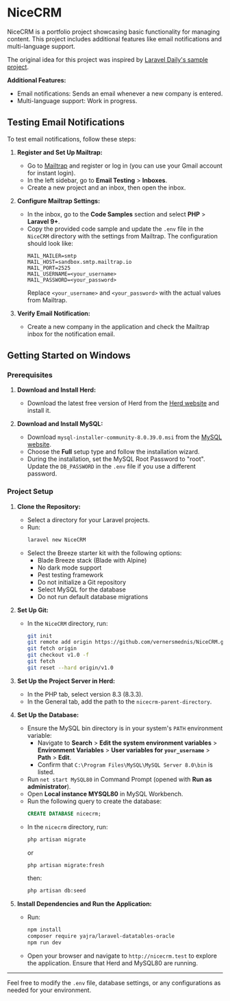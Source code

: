 # NiceCRM

NiceCRM is a portfolio project showcasing basic functionality for managing content. This project includes additional features like email notifications and multi-language support.

The original idea for this project was inspired by [Laravel Daily's sample project](https://laraveldaily.com/post/test-junior-laravel-developer-sample-project).

**Additional Features:**
- Email notifications: Sends an email whenever a new company is entered.
- Multi-language support: Work in progress.

## Testing Email Notifications

To test email notifications, follow these steps:

1. **Register and Set Up Mailtrap:**
   - Go to [Mailtrap](https://mailtrap.io) and register or log in (you can use your Gmail account for instant login).
   - In the left sidebar, go to **Email Testing** > **Inboxes**.
   - Create a new project and an inbox, then open the inbox.

2. **Configure Mailtrap Settings:**
   - In the inbox, go to the **Code Samples** section and select **PHP** > **Laravel 9+**.
   - Copy the provided code sample and update the `.env` file in the `NiceCRM` directory with the settings from Mailtrap. The configuration should look like:
     ```
     MAIL_MAILER=smtp
     MAIL_HOST=sandbox.smtp.mailtrap.io
     MAIL_PORT=2525
     MAIL_USERNAME=<your_username>
     MAIL_PASSWORD=<your_password>
     ```
     Replace `<your_username>` and `<your_password>` with the actual values from Mailtrap.

3. **Verify Email Notification:**
   - Create a new company in the application and check the Mailtrap inbox for the notification email.

## Getting Started on Windows

### Prerequisites

1. **Download and Install Herd:**
   - Download the latest free version of Herd from the [Herd website](https://herd.laravel.com/windows) and install it.

2. **Download and Install MySQL:**
   - Download `mysql-installer-community-8.0.39.0.msi` from the [MySQL website](https://dev.mysql.com/downloads/installer/).
   - Choose the **Full** setup type and follow the installation wizard.
   - During the installation, set the MySQL Root Password to "root". Update the `DB_PASSWORD` in the `.env` file if you use a different password.

### Project Setup

1. **Clone the Repository:**
   - Select a directory for your Laravel projects.
   - Run:
     ```bash
     laravel new NiceCRM
     ```
   - Select the Breeze starter kit with the following options:
     - Blade Breeze stack (Blade with Alpine)
     - No dark mode support
     - Pest testing framework
     - Do not initialize a Git repository
     - Select MySQL for the database
     - Do not run default database migrations

2. **Set Up Git:**
   - In the `NiceCRM` directory, run:
     ```bash
     git init
     git remote add origin https://github.com/vernersmednis/NiceCRM.git
     git fetch origin
     git checkout v1.0 -f
     git fetch
     git reset --hard origin/v1.0
     ```

3. **Set Up the Project Server in Herd:**
   - In the PHP tab, select version 8.3 (8.3.3).
   - In the General tab, add the path to the `nicecrm-parent-directory`.

4. **Set Up the Database:**
   - Ensure the MySQL bin directory is in your system's `PATH` environment variable:
     - Navigate to **Search** > **Edit the system environment variables** > **Environment Variables** > **User variables for `your_username`** > **Path** > **Edit**.
     - Confirm that `C:\Program Files\MySQL\MySQL Server 8.0\bin` is listed.
   - Run `net start MySQL80` in Command Prompt (opened with **Run as administrator**).
   - Open **Local instance MYSQL80** in MySQL Workbench.
   - Run the following query to create the database:
     ```sql
     CREATE DATABASE nicecrm;
     ```
   - In the `nicecrm` directory, run:
     ```bash
     php artisan migrate
     ```
     or
     ```bash
     php artisan migrate:fresh
     ```
     then:
     ```bash
     php artisan db:seed
     ```

5. **Install Dependencies and Run the Application:**
   - Run:
     ```bash
     npm install
     composer require yajra/laravel-datatables-oracle
     npm run dev
     ```
   - Open your browser and navigate to `http://nicecrm.test` to explore the application. Ensure that Herd and MySQL80 are running.

---

Feel free to modify the `.env` file, database settings, or any configurations as needed for your environment.
